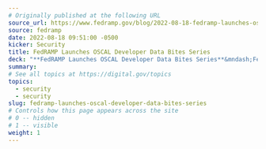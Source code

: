 ```yaml
---
# Originally published at the following URL
source_url: https://www.fedramp.gov/blog/2022-08-18-fedramp-launches-oscal-developer-data-bites-series/
source: fedramp
date: 2022-08-18 09:51:00 -0500
kicker: Security
title: FedRAMP Launches OSCAL Developer Data Bites Series
deck: "**FedRAMP Launches OSCAL Developer Data Bites Series**&mndash;FedRAMP is excited to launch an Open Security Controls Assessment Language (OSCAL) Developer Data Bites series! It will cover a variety of technical topics regarding users’ utilization of OSCAL for FedRAMP, FedRAMP automation updates or changes, and open forum conversations with subject matter experts. The first OSCAL Developers Data Bites session will be held on Thursday, September 1, at 12:00 pm, EDT. The series will continue on a bi-weekly basis."
summary: 
# See all topics at https://digital.gov/topics
topics:
  - security
  - security
slug: fedramp-launches-oscal-developer-data-bites-series
# Controls how this page appears across the site
# 0 -- hidden
# 1 -- visible
weight: 1
---
```

